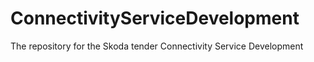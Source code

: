# ConnectivityServiceDevelopment
The repository for the Skoda tender Connectivity Service Development
